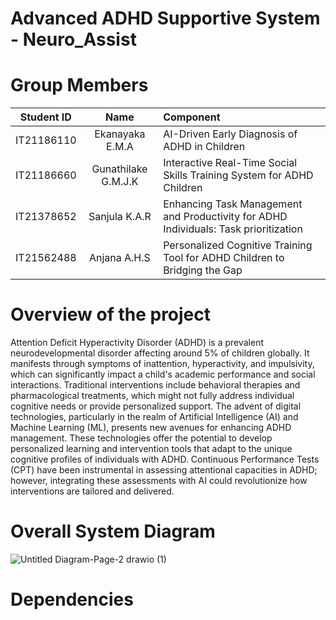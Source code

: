 # Advanced ADHD Supportive System - Neuro_Assist

# Group Members

|   Student ID | Name| Component |
| :---:         |     :---:      |          :--- |
| IT21186110  | Ekanayaka E.M.A | AI-Driven Early Diagnosis of ADHD in Children |
| IT21186660     | Gunathilake G.M.J.K | Interactive Real-Time Social Skills Training System for ADHD Children  |
| IT21378652     | Sanjula K.A.R | Enhancing Task Management and Productivity for ADHD Individuals: Task prioritization  |
| IT21562488  | Anjana A.H.S | Personalized Cognitive Training Tool for ADHD Children to Bridging the Gap     |


# Overview of the project
Attention Deficit Hyperactivity Disorder (ADHD) is a prevalent neurodevelopmental 
disorder affecting around 5% of children globally. It manifests through symptoms of 
inattention, hyperactivity, and impulsivity, which can significantly impact a child's 
academic performance and social interactions. Traditional interventions include 
behavioral therapies and pharmacological treatments, which might not fully address 
individual cognitive needs or provide personalized support.
The advent of digital technologies, particularly in the realm of Artificial Intelligence 
(AI) and Machine Learning (ML), presents new avenues for enhancing ADHD 
management. These technologies offer the potential to develop personalized learning 
and intervention tools that adapt to the unique cognitive profiles of individuals with 
ADHD. Continuous Performance Tests (CPT) have been instrumental in assessing 
attentional capacities in ADHD; however, integrating these assessments with AI could 
revolutionize how interventions are tailored and delivered.


# Overall System Diagram
![Untitled Diagram-Page-2 drawio (1)](https://github.com/user-attachments/assets/fe6fb785-1238-4228-95a7-01e54b39b397)

# Dependencies






